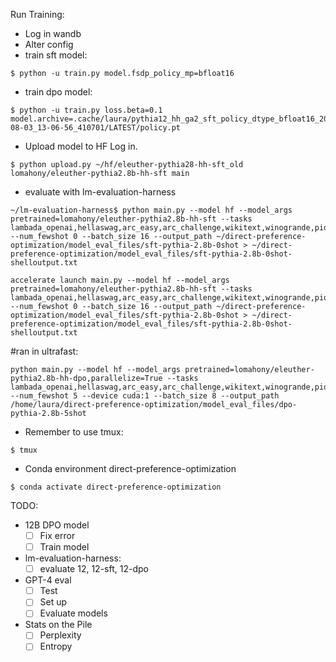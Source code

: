 Run Training: 
* Log in wandb 
* Alter config
* train sft model: 
```console
$ python -u train.py model.fsdp_policy_mp=bfloat16 
```
* train dpo model: 
```console
$ python -u train.py loss.beta=0.1 model.archive=.cache/laura/pythia12_hh_ga2_sft_policy_dtype_bfloat16_2023-08-03_13-06-56_410701/LATEST/policy.pt 
```

* Upload model to HF
Log in. 
```console
$ python upload.py ~/hf/eleuther-pythia28-hh-sft_old lomahony/eleuther-pythia2.8b-hh-sft main
```
* evaluate with lm-evaluation-harness
```console
~/lm-evaluation-harness$ python main.py --model hf --model_args pretrained=lomahony/eleuther-pythia2.8b-hh-sft --tasks lambada_openai,hellaswag,arc_easy,arc_challenge,wikitext,winogrande,piqa,boolq,openbookqa,sciq --num_fewshot 0 --batch_size 16 --output_path ~/direct-preference-optimization/model_eval_files/sft-pythia-2.8b-0shot > ~/direct-preference-optimization/model_eval_files/sft-pythia-2.8b-0shot-shelloutput.txt 
```

```console
accelerate launch main.py --model hf --model_args pretrained=lomahony/eleuther-pythia2.8b-hh-sft --tasks lambada_openai,hellaswag,arc_easy,arc_challenge,wikitext,winogrande,piqa,boolq,openbookqa,sciq --num_fewshot 0 --batch_size 16 --output_path ~/direct-preference-optimization/model_eval_files/sft-pythia-2.8b-0shot > ~/direct-preference-optimization/model_eval_files/sft-pythia-2.8b-0shot-shelloutput.txt 
```

#ran in ultrafast:
```console
python main.py --model hf --model_args pretrained=lomahony/eleuther-pythia2.8b-hh-dpo,parallelize=True --tasks lambada_openai,hellaswag,arc_easy,arc_challenge,wikitext,winogrande,piqa,boolq,openbookqa,sciq --num_fewshot 5 --device cuda:1 --batch_size 8 --output_path /home/laura/direct-preference-optimization/model_eval_files/dpo-pythia-2.8b-5shot
```

* Remember to use tmux: 
```console
$ tmux 
```
* Conda environment  direct-preference-optimization
```console
$ conda activate direct-preference-optimization
```

TODO: 
* 12B DPO model 
    - [ ] Fix error
    - [ ] Train model
* lm-evaluation-harness:
    - [ ] evaluate 12, 12-sft, 12-dpo
* GPT-4 eval
    - [ ] Test
    - [ ] Set up 
    - [ ] Evaluate models
* Stats on the Pile 
    - [ ] Perplexity
    - [ ] Entropy